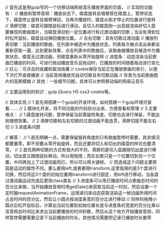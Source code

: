 
// 首先这是用gulp写的一个仿移动端网易音乐播放界面的页面，
// 实现的功能有： 
// 播放和暂停音频：播放状态下，碟盘旋转且唱臂搭在碟盘上，暂停状态下，碟盘停止旋转且唱臂弹回，当再次播放时，碟盘从刚才停止的位置进行旋转
// 滑屏切歌：碟盘可跟随鼠标进行滑动，且切入的碟盘刚一出现就渲染好切入盘要展现的歌曲图片，当碟盘滑动到一定位置进行有过渡动画的切歌；当没有滑到位时松开鼠标，碟盘自动弹回播放位置。
// 左右切歌：具有切歌过渡动画
// 播放列表切歌：当前播放的歌曲，在列表中被选中为播放状态，列表每次被点击出来都会重新获取一遍，达到更新效果，点击列表中的歌曲后，该歌曲被播放且被选中为播放状态，碟盘无过渡动画，但碟盘重新从零开始旋转
// 进度条：动态渲染当前歌曲已播放的时间，可进行拖动播放音乐且拖动时，已播放的时间随着拖动进行变化
// 红心：可点击的收藏和取消收藏
// cookie保存当前正在播放歌曲的索引，以便下次打开直接播放
// 当前音频播放完自动切歌且有切歌动画
// 背景为当前歌曲图片的高斯模糊
// 其他：一些细节问题，具体可以参照移动端的网易云音乐


// 主要运用到的知识：gulp jQuery H5 css3 cookie等。



// 具体实现
// 1.首先得搭建一个gulp的开发环境，如何搭建一个gulp环境可查看.......
// 2.模块化开发，将不同功能的代码拆分出来，方便查看和管理
// 3.主要难点：
    // 1.碟盘旋转问题，暂停保留当前需旋转角度，切歌也会进行保留，不能达到理想效果。
    // 2.滑屏切歌和左右切歌的过渡动画不能连贯，滑屏切就不能左右切
    // 3.进度条问题


// 解答：
    // 1.首先明确一点，需要保留旋转角度的只有歌曲暂停时需要，其余情况都要置零，即不但要从零开始旋转，而且还要将切入和切出的碟盘的样式也要清零。
    // 2.首先两种切歌的方式有很大的不同，滑屏的是切入盘跟随切出盘进行移动，切出盘又跟随鼠标移动，所以用拖拽；而左右歌只是一个位置切到另一个位置，中间再加上了过渡动画而已，所以可以用关键帧，
    //   而造成这个问题主要原因是运动的属性不同，要么都用left,或者都用transform,这里我用的是3个盘进行切换，然后将这3个盘的初始位置用transform进行固定，用left进行移动，当各盘过渡动画运动完成后更改class类名
    // 3.进度条可以用已播放时间占歌曲总时间的百分比来做，当开始播放音频时用getDate()来获取当前这一时刻，然后设置一个定时器requestAnimationFrame，运用递归来动态获取渲染这一帧动画所用时间占总时间的百分比，然后让小圆点按进度条宽的百分比进行移动
    //   同样的拖拽小圆点后松开鼠标后，计算出当前位置到初始位置长度与进度条的宽度的百分比乘以该音频总时间比来求出当前要播放的时间秒数，然后从这个地方开始播放音频，同样暂停需要需要记录下当前播放的时长，其他情况需要把记录已播放时长置零





